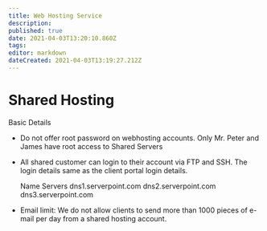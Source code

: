 ```yaml
---
title: Web Hosting Service 
description: 
published: true
date: 2021-04-03T13:20:10.860Z
tags: 
editor: markdown
dateCreated: 2021-04-03T13:19:27.212Z
---
```


# Shared Hosting
Basic Details

    
   - Do not offer root password on webhosting accounts. Only Mr. Peter and James have root access to Shared Servers

   - All shared customer can login to their account via FTP and SSH. The login details same as the client portal login details.

     Name Servers
    dns1.serverpoint.com
    dns2.serverpoint.com
    dns3.serverpoint.com

   - Email limit: We do not allow clients to send more than 1000 pieces of e-mail per day from a shared hosting account.
    
    
    